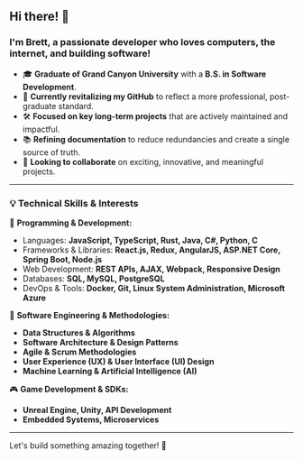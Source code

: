 ## Hi there! 👋

### I'm Brett, a passionate developer who loves computers, the internet, and building software!

- 🎓 **Graduate of Grand Canyon University** with a **B.S. in Software Development**.
- 🌟 **Currently revitalizing my GitHub** to reflect a more professional, post-graduate standard.
- 🛠️ **Focused on key long-term projects** that are actively maintained and impactful.
- 📚 **Refining documentation** to reduce redundancies and create a single source of truth.
- 👯 **Looking to collaborate** on exciting, innovative, and meaningful projects.

---

### 💡 **Technical Skills & Interests**

🚀 **Programming & Development:**
- Languages: **JavaScript, TypeScript, Rust, Java, C#, Python, C**
- Frameworks & Libraries: **React.js, Redux, AngularJS, ASP.NET Core, Spring Boot, Node.js**
- Web Development: **REST APIs, AJAX, Webpack, Responsive Design**
- Databases: **SQL, MySQL, PostgreSQL**
- DevOps & Tools: **Docker, Git, Linux System Administration, Microsoft Azure**

🧠 **Software Engineering & Methodologies:**
- **Data Structures & Algorithms**
- **Software Architecture & Design Patterns**
- **Agile & Scrum Methodologies**
- **User Experience (UX) & User Interface (UI) Design**
- **Machine Learning & Artificial Intelligence (AI)**

🎮 **Game Development & SDKs:**
- **Unreal Engine, Unity, API Development**
- **Embedded Systems, Microservices**

---
<!--
### 📊 **GitHub Stats & Activity**

![Brett J Rea's GitHub Stats](https://github-readme-stats.vercel.app/api?username=brettjrea&show_icons=true&theme=transparent&show=reviews,discussions_started,discussions_answered,prs_merged,prs_merged_percentage&hide=)

![Top Languages](https://github-readme-stats.vercel.app/api/top-langs/?username=brettjrea)

---

### 📬 **Let's Connect!**
💻 [LinkedIn](https://www.linkedin.com/in/brettjrea) | 📧 brettjrea@example.com | 🌐 [Portfolio](https://yourportfolio.com)
-->

Let's build something amazing together! 🚀
